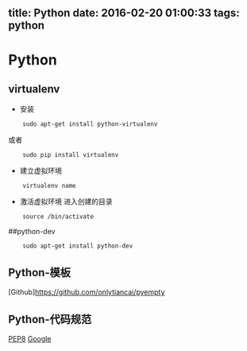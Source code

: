 title: Python
date: 2016-02-20 01:00:33
tags: python
---

# Python
## virtualenv
*	安装

~~~{.shell}
    sudo apt-get install python-virtualenv
~~~

或者

~~~{.shell}
    sudo pip install virtualenv
~~~

*	建立虚拟环境

~~~{.shell}
    virtualenv name
~~~

*	激活虚拟环境
进入创建的目录

~~~{.shell}
    source /bin/activate
~~~

##python-dev

~~~{.shell}
    sudo apt-get install python-dev
~~~

## Python-模板
[Github]https://github.com/onlytiancai/pyempty
## Python-代码规范
[PEP8](http://www.python.org/dev/peps/pep-0008/)
[Google](http://www.elias.cn/Python/PythonStyleGuide)
